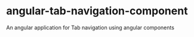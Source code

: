 # angular-tab-navigation-component
An angular application for Tab navigation using angular components
